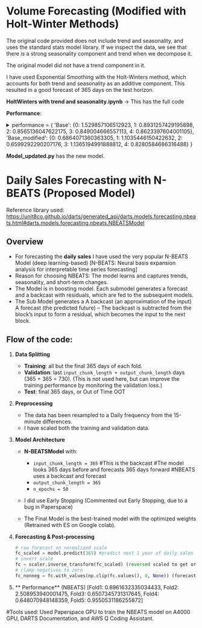# Volume Forecasting (Modified with Holt-Winter Methods)
The original code provided does not include trend and seasonality, and uses the standard stats model library.
If we inspect the data, we see that there is a  strong seasonality component and trend when we decompose it.

The original model did not have a trend component in it.

I have used Exponential Smoothing with the Holt-Winters method, which accounts for both trend and seasonality as an additive component.
This resulted in a  good forecast of 365 days on the test horizon.

**HoltWinters with trend and seasonality.ipynb** -> This has the full code 

**Performance**:
<details>
<summary>
performance = {
    'Base': {0: 1.529857106512923, 1: 0.8931257429195898, 2: 0.8565136047622175, 3: 0.849004666557113, 4: 0.8623397604001105},
    'Base_modified': {0: 0.6864071360363305, 1: 1.1035446150422632, 2: 0.6599292290207176, 3: 1.1365194991888812, 4: 0.8280584686316488}
}
</summary>

</details>

  
**Model_updated.py** has the new model.

# Daily Sales Forecasting with N-BEATS (Proposed Model)
Reference library used: https://unit8co.github.io/darts/generated_api/darts.models.forecasting.nbeats.html#darts.models.forecasting.nbeats.NBEATSModel

## Overview
- For forecasting the  **daily sales** I have used the very popular  N-BEATS Model (deep learning-based) [N-BEATS: Neural basis expansion analysis for interpretable time series forecasting]
- Reason for choosing NBEATS: The model learns and  captures trends, seasonality, and short-term changes.
- The Model is in boosting model. Each submodel generates a forecast and a backcast with residuals, which are fed to the subsequent models.
- The Sub Model generates a 
    A backcast (an approximation of the input)
    A forecast (the predicted future)
– The backcast is subtracted from the block’s input to form a residual, which becomes the input to the next block.
  
## Flow of the code:

1. **Data Splitting**  
   - **Training**: all but the final 365 days of each fold.  
   - **Validation**: last `input_chunk_length + output_chunk_length` days (365 + 365 = 730). (This is not used here, but can improve the training performance by monitoring the validation loss.)  
   - **Test**: final 365 days, or Out of Time OOT 

2. **Preprocessing**  
   
   - The data has been resampled to a Daily frequency from the 15-minute differences.
   - I have scaled both the training and validation data.

3. **Model Architecture**  
   - **N-BEATSModel** with:
     - `input_chunk_length = 365` #This is the backcast #The model looks 365 days before and forecasts 365 days forward #NBEATS uses a backcast and forecast
     - `output_chunk_length = 365` 
     - `n_epochs = 50`  

    - I did use Early Stopping (Commented out Early Stopping, due to a bug in Paperspace)
    - The Final Model is the best-trained model with the optimized weights (Retrained with ES on Google colab).

4. **Forecasting & Post-processing**  
   ```python
   # raw forecast on normalized scale
   fc_scaled = model.predict(365) #predict next 1 year of daily sales (but on a daily number)
   # invert scale
   fc = scaler.inverse_transform(fc_scaled) (reversed scaled to get original data)
   # clamp negatives to zero
   fc_nonneg = fc.with_values(np.clip(fc.values(), 0, None)) (forecast values are unbounded, so this has been made range-bound to avoid negatives

5. ** Performance** (NBEATS)
[Fold1: 0.6961632335034433,
 Fold2: 2.508953940001475,
 Fold3: 0.6507345731317645,
 Fold4: 0.648070948148359,
 Fold5: 0.9550531186255872]

#Tools used: Used Paperspace GPU to train the NBEATS model on A4000 GPU, DARTS Documentation, and AWS Q Coding Assistant.
